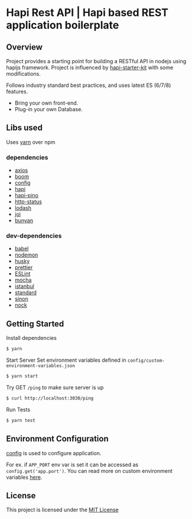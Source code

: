 # Hapi Rest API | Hapi based REST application boilerplate

## Overview

Project provides a starting point for building a RESTful API in nodejs using hapijs framework. Project is influenced by [hapi-starter-kit](https://github.com/Codigami/hapi-starter-kit) with some modifications.

Follows industry standard best practices, and uses latest ES (6/7/8) features.

*   Bring your own front-end.
*   Plug-in your own Database.

## Libs used

Uses [yarn](https://yarnpkg.com) over npm

### dependencies

*   [axios](https://github.com/axios/axios)
*   [boom](https://github.com/hapijs/boom)
*   [config](https://www.npmjs.com/package/config)
*   [hapi](http://hapijs.com/)
*   [hapi-pino]()
*   [http-status]()
*   [lodash](https://lodash.com/)
*   [joi](https://www.npmjs.com/package/joi)
*   [bunyan](https://www.npmjs.com/package/bunyan)

### dev-dependencies

*   [babel](https://babeljs.io/)
*   [nodemon](https://nodemon.io/)
*   [husky](https://www.npmjs.com/package/husky)
*   [prettier](https://prettier.io/)
*   [ESLint](http://eslint.org)
*   [mocha](https://mochajs.org/)
*   [istanbul](https://www.npmjs.com/package/istanbul)
*   [standard](https://github.com/standard/standard)
*   [sinon](https://www.npmjs.com/package/sinon)
*   [nock](https://www.npmjs.com/package/nock)

## Getting Started

Install dependencies

```bash
$ yarn
```

Start Server
Set environment variables defined in `config/custom-environment-variables.json`

```bash
$ yarn start
```

Try GET `/ping` to make sure server is up

```bash
$ curl http://localhost:3030/ping
```

Run Tests

```bash
$ yarn test
```

## Environment Configuration

[config](https://github.com/lorenwest/node-config) is used to configure application.

For ex. if `APP_PORT` env var is set it can be accessed as `config.get('app.port')`. You can read more on custom environment variables [here](https://github.com/lorenwest/node-config/wiki/Environment-Variables#custom-environment-variables).

## License

This project is licensed under the [MIT License](https://github.com/Codigami/hapi-starter-kit/blob/master/LICENSE)
